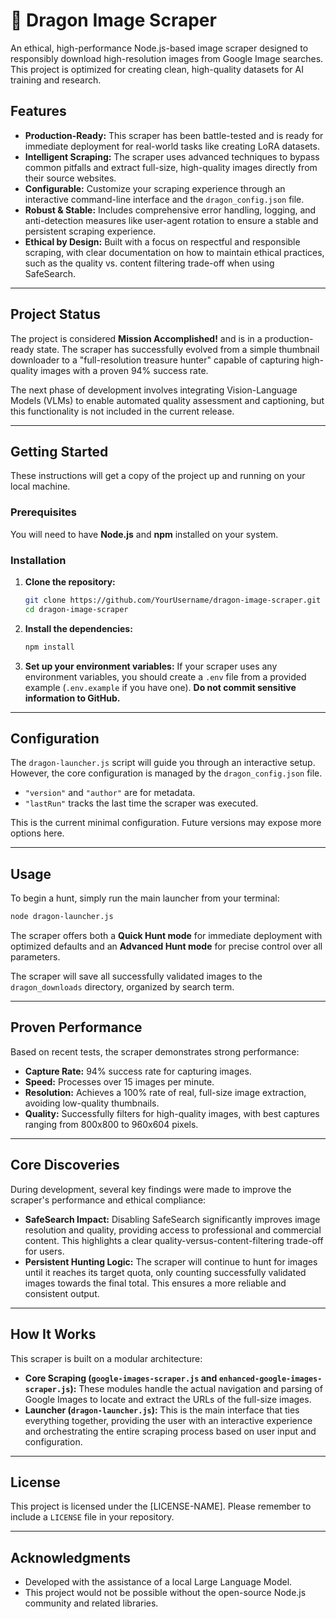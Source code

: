 # 🐉 Dragon Image Scraper

An ethical, high-performance Node.js-based image scraper designed to responsibly download high-resolution images from Google Image searches. This project is optimized for creating clean, high-quality datasets for AI training and research.

## Features

  * **Production-Ready:** This scraper has been battle-tested and is ready for immediate deployment for real-world tasks like creating LoRA datasets.
  * **Intelligent Scraping:** The scraper uses advanced techniques to bypass common pitfalls and extract full-size, high-quality images directly from their source websites.
  * **Configurable:** Customize your scraping experience through an interactive command-line interface and the `dragon_config.json` file.
  * **Robust & Stable:** Includes comprehensive error handling, logging, and anti-detection measures like user-agent rotation to ensure a stable and persistent scraping experience.
  * **Ethical by Design:** Built with a focus on respectful and responsible scraping, with clear documentation on how to maintain ethical practices, such as the quality vs. content filtering trade-off when using SafeSearch.

-----

## Project Status

The project is considered **Mission Accomplished\!** and is in a production-ready state. The scraper has successfully evolved from a simple thumbnail downloader to a "full-resolution treasure hunter" capable of capturing high-quality images with a proven 94% success rate.

The next phase of development involves integrating Vision-Language Models (VLMs) to enable automated quality assessment and captioning, but this functionality is not included in the current release.

-----

## Getting Started

These instructions will get a copy of the project up and running on your local machine.

### Prerequisites

You will need to have **Node.js** and **npm** installed on your system.

### Installation

1.  **Clone the repository:**
    ```bash
    git clone https://github.com/YourUsername/dragon-image-scraper.git
    cd dragon-image-scraper
    ```
2.  **Install the dependencies:**
    ```bash
    npm install
    ```
3.  **Set up your environment variables:**
    If your scraper uses any environment variables, you should create a `.env` file from a provided example (`.env.example` if you have one). **Do not commit sensitive information to GitHub.**

-----

## Configuration

The `dragon-launcher.js` script will guide you through an interactive setup. However, the core configuration is managed by the `dragon_config.json` file.

  * `"version"` and `"author"` are for metadata.
  * `"lastRun"` tracks the last time the scraper was executed.

This is the current minimal configuration. Future versions may expose more options here.

-----

## Usage

To begin a hunt, simply run the main launcher from your terminal:

```bash
node dragon-launcher.js
```

The scraper offers both a **Quick Hunt mode** for immediate deployment with optimized defaults and an **Advanced Hunt mode** for precise control over all parameters.

The scraper will save all successfully validated images to the `dragon_downloads` directory, organized by search term.

-----

## Proven Performance

Based on recent tests, the scraper demonstrates strong performance:

  * **Capture Rate:** 94% success rate for capturing images.
  * **Speed:** Processes over 15 images per minute.
  * **Resolution:** Achieves a 100% rate of real, full-size image extraction, avoiding low-quality thumbnails.
  * **Quality:** Successfully filters for high-quality images, with best captures ranging from 800x800 to 960x604 pixels.

-----

## Core Discoveries

During development, several key findings were made to improve the scraper's performance and ethical compliance:

  * **SafeSearch Impact:** Disabling SafeSearch significantly improves image resolution and quality, providing access to professional and commercial content. This highlights a clear quality-versus-content-filtering trade-off for users.
  * **Persistent Hunting Logic:** The scraper will continue to hunt for images until it reaches its target quota, only counting successfully validated images towards the final total. This ensures a more reliable and consistent output.

-----

## How It Works

This scraper is built on a modular architecture:

  * **Core Scraping (`google-images-scraper.js` and `enhanced-google-images-scraper.js`):** These modules handle the actual navigation and parsing of Google Images to locate and extract the URLs of the full-size images.
  * **Launcher (`dragon-launcher.js`):** This is the main interface that ties everything together, providing the user with an interactive experience and orchestrating the entire scraping process based on user input and configuration.

-----

## License

This project is licensed under the [LICENSE-NAME]. Please remember to include a `LICENSE` file in your repository.

-----

## Acknowledgments

  * Developed with the assistance of a local Large Language Model.
  * This project would not be possible without the open-source Node.js community and related libraries.